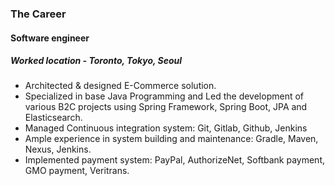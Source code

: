 
### The Career

#### Software engineer 

##### Worked location - Toronto, Tokyo, Seoul

- Architected & designed E-Commerce solution.
- Specialized in base Java Programming and Led the development of various B2C projects using Spring Framework, Spring Boot, JPA and Elasticsearch.
- Managed Continuous integration system: Git, Gitlab, Github, Jenkins
- Ample experience in system building and maintenance: Gradle, Maven, Nexus, Jenkins.
- Implemented payment system: PayPal, AuthorizeNet, Softbank payment, GMO payment, Veritrans. 

